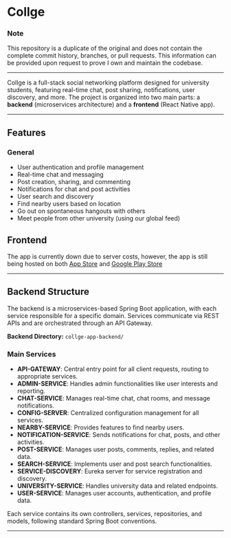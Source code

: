 # Collge

### Note
This repository is a duplicate of the original and does not contain the complete commit history, branches, or pull requests. This information can be provided upon request to prove I own and maintain the codebase.

----

Collge is a full-stack social networking platform designed for university students, featuring real-time chat, post sharing, notifications, user discovery, and more. The project is organized into two main parts: a **backend** (microservices architecture) and a **frontend** (React Native app).

---

## Features

### General
- User authentication and profile management
- Real-time chat and messaging
- Post creation, sharing, and commenting
- Notifications for chat and post activities
- User search and discovery
- Find nearby users based on location
- Go out on spontaneous hangouts with others
- Meet people from other university (using our global feed)

## Frontend

The app is currently down due to server costs, however, the app is still being hosted on both [App Store](https://apps.apple.com/gb/app/collge/id6739363142) and [Google Play Store](https://play.google.com/store/apps/details?id=com.collge.collgeio&pli=1)

---

## Backend Structure

The backend is a microservices-based Spring Boot application, with each service responsible for a specific domain. Services communicate via REST APIs and are orchestrated through an API Gateway.

**Backend Directory:** `collge-app-backend/`

### Main Services

- **API-GATEWAY**: Central entry point for all client requests, routing to appropriate services.
- **ADMIN-SERVICE**: Handles admin functionalities like user interests and reporting.
- **CHAT-SERVICE**: Manages real-time chat, chat rooms, and message notifications.
- **CONFIG-SERVER**: Centralized configuration management for all services.
- **NEARBY-SERVICE**: Provides features to find nearby users.
- **NOTIFICATION-SERVICE**: Sends notifications for chat, posts, and other activities.
- **POST-SERVICE**: Manages user posts, comments, replies, and related data.
- **SEARCH-SERVICE**: Implements user and post search functionalities.
- **SERVICE-DISCOVERY**: Eureka server for service registration and discovery.
- **UNIVERSITY-SERVICE**: Handles university data and related endpoints.
- **USER-SERVICE**: Manages user accounts, authentication, and profile data.

Each service contains its own controllers, services, repositories, and models, following standard Spring Boot conventions.

---